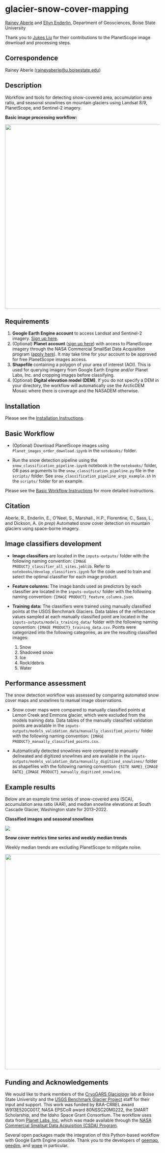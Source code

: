 # glacier-snow-cover-mapping

[Rainey Aberle](https://github.com/RaineyAbe) and [Ellyn Enderlin](https://github.com/ellynenderlin), Department of Geosciences, Boise State University

Thank you to [Jukes Liu](https://github.com/jukesliu) for their contributions to the PlanetScope image download and processing steps.

## Correspondence
Rainey Aberle (raineyaberle@u.boisestate.edu)

## Description
Workflow and tools for detecting snow-covered area, accumulation area ratio, and seasonal snowlines on mountain glaciers using Landsat 8/9, PlanetScope, and Sentinel-2 imagery.

__Basic image processing workflow:__

<img src='figures/fig04_methods_workflow.png' width='600'/>

## Requirements

1. __Google Earth Engine account__ to access Landsat and Sentinel-2 imagery. [Sign up here](https://earthengine.google.com/new_signup/).
2. (Optional) __Planet account__ ([sign up here](https://www.planet.com/signup/)) with access to PlanetScope imagery through the NASA Commercial SmallSat Data Acquisition program ([apply here](https://www.planet.com/markets/nasa/)). It may take time for your account to be approved for free PlanetScope images access.
3. __Shapefile__ containing a polygon of your area of interest (AOI). This is used for querying imagery from Google Earth Engine and/or Planet Labs, Inc. and cropping images before classifying.
4. (Optional) __Digital elevation model (DEM)__. If you do not specify a DEM in your directory, the workflow will automatically use the ArcticDEM Mosaic where there is coverage and the NASADEM otherwise.

## Installation
Please see the [Installation Instructions](https://github.com/RaineyAbe/snow-cover-mapping/blob/main/docs/installation_instructions.md).

## Basic Workflow

- (Optional) Download PlanetScope images using `Planet_images_order_download.ipynb` in the `notebooks/` folder.

- Run the snow detection pipeline using the `snow_classification_pipeline.ipynb` notebook in the `notebooks/` folder, OR pass arguments to the `snow_classification_pipeline.py` file in the `scripts/` folder. See `snow_classification_pipeline_args_example.sh` in the `scripts/` folder for an example.

Please see the [Basic Workflow Instructions](https://github.com/RaineyAbe/snow-cover-mapping/blob/main/docs/basic_workflow.md) for more detailed instructions.

## Citation

Aberle, R., Enderlin, E., O'Neel, S., Marshall., H.P., Florentine, C., Sass, L., and Dickson, A. (_in prep_) Automated snow cover detection on mountain glaciers using space-borne imagery.

## Image classifiers development
- __Image classifiers__ are located in the `inputs-outputs/` folder with the following naming convention: `{IMAGE PRODUCT}_classifier_all_sites.joblib`. Refer to `notebooks/develop_classifiers.ipynb` for the code used to train and select the optimal classifier for each image product.


- __Feature columns:__ The image bands used as predictors by each classifier are located in the `inputs-outputs/` folder with the following naming convention: `{IMAGE PRODUCT}_feature_columns.json`.


- __Training data:__ The classifiers were trained using manually classified points at the USGS Benchmark Glaciers. Data tables of the reflectance values sampled at each manually classified point are located in the `inputs-outputs/models_training_data/` folder with the following naming convention: `{IMAGE PRODUCT}_training_data.csv`. Points were categorized into the following categories, as are the resulting classified images:
  1.  Snow
  2. Shadowed snow
  3. Ice
  4. Rock/debris
  5. Water

## Performance assessment
The snow detection workflow was assessed by comparing automated snow cover maps and snowlines to manual image observations.

  - Snow cover maps were compared to manually classified points at Lemon Creek and Emmons glacier, which were excluded from the models training data. Data tables of the manually classified validation points are available in the `inputs-outputs/models_validation_data/manually_classified_points/` folder with the following naming convention: `{IMAGE PRODUCT}_manually_classified_points.csv`.


  - Automatically detected snowlines were compared to manually delineated and digitized snowlines and are available in the `inputs-outputs/models_validation_data/manually_digitized_snowlines/` folder as shapefiles with the following naming convention: `{SITE NAME}_{IMAGE DATE}_{IMAGE PRODUCT}_manually_digitized_snowline`.

## Example results
Below are an example time series of snow-covered area (SCA), accumulation area ratio (AAR), and median snowline elevations at South Cascade Glacier, Washington state for 2013&ndash;2022.

__Classified images and seasonal snowlines__

![](figures/SouthCascadeGlacier_example_results_smaller.gif)

__Snow cover metrics time series and weekly median trends__

Weekly median trends are excluding PlanetScope to mitigate noise.

<img src='figures/timeseries_SouthCascade_Glacier.png' width='700'>

## Funding and Acknowledgements
We would like to thank members of the [CryoGARS Glaciology](https://github.com/CryoGARS-Glaciology) lab at Boise State University and the [USGS Benchmark Glacier Project](https://www.usgs.gov/programs/climate-research-and-development-program/science/usgs-benchmark-glacier-project) staff for their input and support. This work was funded by BAA-CRREL award W913E520C0017, NASA EPSCoR award 80NSSC20M0222, the SMART Scholarship, and the Idaho Space Grant Consortium. The workflow uses data from [Planet Labs, Inc.](https://www.planet.com/) which was made available through the [NASA Commercial Smallsat Data Acquisition (CSDA) Program](https://www.earthdata.nasa.gov/esds/csda).

Several open packages made the integration of this Python-based workflow with Google Earth Engine possible. Thank you to the developers of [geemap](https://geemap.org/), [geedim](https://geedim.readthedocs.io/en/latest/index.html), and [wxee](https://wxee.readthedocs.io/en/latest/index.html) in particular.
